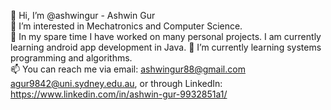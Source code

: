 👋 Hi, I’m @ashwingur - Ashwin Gur<br />
👀 I’m interested in Mechatronics and Computer Science.<br />
📱  In my spare time I have worked on many personal projects. I am currently learning android app development in Java.
🌱 I’m currently learning systems programming and algorithms.<br />
📫 You can reach me via email: ashwingur88@gmail.com agur9842@uni.sydney.edu.au, or through LinkedIn: https://www.linkedin.com/in/ashwin-gur-9932851a1/<br />

<!---
ootmannturbine/ootmannturbine is a ✨ special ✨ repository because its `README.md` (this file) appears on your GitHub profile.
You can click the Preview link to take a look at your changes.
--->
